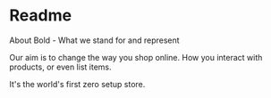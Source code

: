 # Readme
About Bold - What we stand for and represent

Our aim is to change the way you shop online. How you interact with products, or even list items.

It's the world's first zero setup store.
